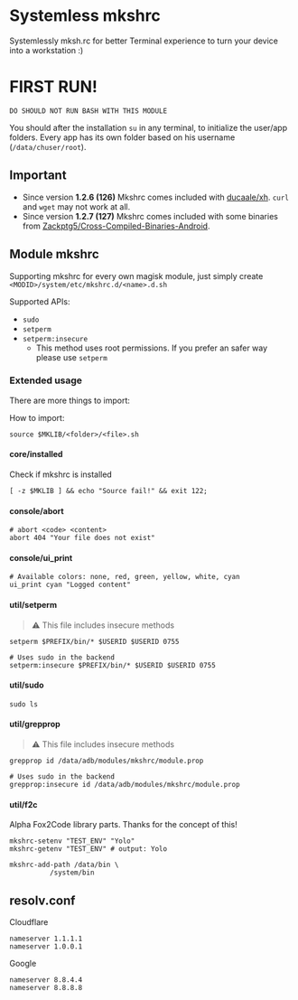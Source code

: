 # Systemless mkshrc

Systemlessly mksh.rc for better Terminal experience to turn your device into a workstation :)

# FIRST RUN!

```
DO SHOULD NOT RUN BASH WITH THIS MODULE
```

You should after the installation `su` in any terminal, to initialize the user/app folders. Every app has its own folder based on his username (`/data/chuser/root`).

## Important

- Since version **1.2.6 (126)** Mkshrc comes included with [ducaale/xh](https://github.com/ducaale/xh). `curl` and `wget` may not work at all.
- Since version **1.2.7 (127)** Mkshrc comes included with some binaries from [Zackptg5/Cross-Compiled-Binaries-Android](https://github.com/Zackptg5/Cross-Compiled-Binaries-Android). 


## Module mkshrc

Supporting mkshrc for every own magisk module, just simply create `<MODID>/system/etc/mkshrc.d/<name>.d.sh`

Supported APIs:

- `sudo`
- `setperm`
- `setperm:insecure`
  - This method uses root permissions. If you prefer an safer way please use `setperm`

### Extended usage

There are more things to import:

How to import:

```shell
source $MKLIB/<folder>/<file>.sh
```

#### core/installed

Check if mkshrc is installed

```shell
[ -z $MKLIB ] && echo "Source fail!" && exit 122;
```

#### console/abort

```shell
# abort <code> <content>
abort 404 "Your file does not exist"
```

#### console/ui_print

```shell
# Available colors: none, red, green, yellow, white, cyan
ui_print cyan "Logged content"
```

#### util/setperm

> ⚠️ This file includes insecure methods

```shell
setperm $PREFIX/bin/* $USERID $USERID 0755

# Uses sudo in the backend
setperm:insecure $PREFIX/bin/* $USERID $USERID 0755
```

#### util/sudo

```shell
sudo ls
```

#### util/grepprop

> ⚠️ This file includes insecure methods

```shell
grepprop id /data/adb/modules/mkshrc/module.prop

# Uses sudo in the backend
grepprop:insecure id /data/adb/modules/mkshrc/module.prop
```

#### util/f2c

Alpha Fox2Code library parts. Thanks for the concept of this!

```shell
mkshrc-setenv "TEST_ENV" "Yolo"
mkshrc-getenv "TEST_ENV" # output: Yolo

mkshrc-add-path /data/bin \
          /system/bin
```

## resolv.conf

Cloudflare

```
nameserver 1.1.1.1
nameserver 1.0.0.1
```

Google

```
nameserver 8.8.4.4
nameserver 8.8.8.8
```
